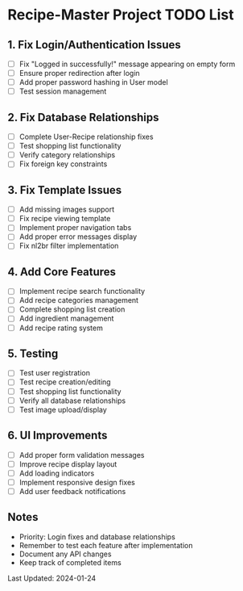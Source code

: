 # Recipe-Master Project TODO List

## 1. Fix Login/Authentication Issues
- [ ] Fix "Logged in successfully!" message appearing on empty form
- [ ] Ensure proper redirection after login
- [ ] Add proper password hashing in User model
- [ ] Test session management

## 2. Fix Database Relationships
- [ ] Complete User-Recipe relationship fixes
- [ ] Test shopping list functionality
- [ ] Verify category relationships
- [ ] Fix foreign key constraints

## 3. Fix Template Issues
- [ ] Add missing images support
- [ ] Fix recipe viewing template
- [ ] Implement proper navigation tabs
- [ ] Add proper error messages display
- [ ] Fix nl2br filter implementation

## 4. Add Core Features
- [ ] Implement recipe search functionality
- [ ] Add recipe categories management
- [ ] Complete shopping list creation
- [ ] Add ingredient management
- [ ] Add recipe rating system

## 5. Testing
- [ ] Test user registration
- [ ] Test recipe creation/editing
- [ ] Test shopping list functionality
- [ ] Verify all database relationships
- [ ] Test image upload/display

## 6. UI Improvements
- [ ] Add proper form validation messages
- [ ] Improve recipe display layout
- [ ] Add loading indicators
- [ ] Implement responsive design fixes
- [ ] Add user feedback notifications

## Notes
- Priority: Login fixes and database relationships
- Remember to test each feature after implementation
- Document any API changes
- Keep track of completed items

Last Updated: 2024-01-24